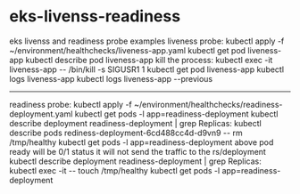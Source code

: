 # eks-livenss-readiness
eks livenss and readiness probe examples
liveness probe:
kubectl apply -f ~/environment/healthchecks/liveness-app.yaml
kubectl get pod liveness-app
kubectl describe pod liveness-app
kill the process:
kubectl exec -it liveness-app -- /bin/kill -s SIGUSR1 1
kubectl get pod liveness-app
kubectl logs liveness-app
kubectl logs liveness-app --previous
********************************
readiness probe:
kubectl apply -f ~/environment/healthchecks/readiness-deployment.yaml
kubectl get pods -l app=readiness-deployment
kubectl describe deployment readiness-deployment | grep Replicas:
kubectl describe pods rediness-deployment-6cd488cc4d-d9vn9 -- rm /tmp/healthy
kubectl get pods -l app=readiness-deployment
 above pod ready will be 0/1 status
 it will not send the traffic to the rs/deployment
kubectl describe deployment readiness-deployment | grep Replicas:
kubectl exec -it <YOUR-READINESS-POD-NAME> -- touch /tmp/healthy
kubectl get pods -l app=readiness-deployment
